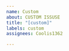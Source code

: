 ```yaml
---
name: Custom
about: CUSTOM ISSUSE
title: "[custom]"
labels: custom
assignees: Coolis1362

---
```



